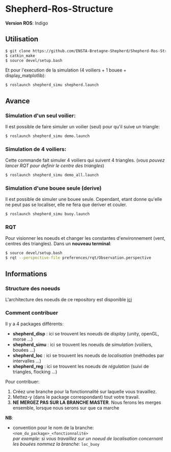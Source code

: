 # Shepherd-Ros-Structure

__Version ROS__: Indigo

## Utilisation

```bash
$ git clone https://github.com/ENSTA-Bretagne-Shepherd/Shepherd-Ros-Structure.git
$ catkin_make
$ source devel/setup.bash
```

Et pour l'execution de la simulation (4 voiliers + 1 bouee + display_matplotlib):
```bash
$ roslaunch shepherd_simu shepherd.launch
```


## Avance

### Simulation d'un seul voilier:

Il est possible de faire simuler un voilier (seul) pour qu'il suive un triangle:

```bash
$ roslaunch shepherd_simu demo.launch
```


### Simulation de 4 voiliers:

Cette commande fait simuler 4 voiliers qui suivent 4 triangles. (*vous pouvez lancer RQT pour definir le centre des triangles*)

```bash
$ roslaunch shepherd_simu demo_all.launch
```

### Simulation d'une bouee seule (derive)

Il est possible de simuler une bouee seule. Cependant, etant donne qu'elle ne peut pas se localiser, elle ne fera que deriver et couler.

```bash
$ roslaunch shepherd_simu buoy.launch
```

### RQT

Pour visionner les noeuds et changer les constantes d'environnement (vent, centres des triangles).
Dans un __nouveau terminal__:

```bash
$ source devel/setup.bash
$ rqt --perspective-file preferences/rqt/Observation.perspective
```

## Informations

### Structure des noeuds

L'architecture des noeuds de ce repository est disponible [ici](https://github.com/ENSTA-Bretagne-Shepherd/Shepherd-Ros-Structure/blob/master/structure.pdf)
  	
### Comment contribuer

Il y a 4 packages différents:
 - __shepherd_disp__ : ici se trouvent les noeuds de _display_ (unity, openGL, morse ...)
 - __shepherd_simu__ : ici se trouvent les noeuds de _simulation_ (voiliers, bouées ...)
 - __shepherd_loc__  : ici se trouvent les noeuds de _localisation_ (méthodes par intervalles ...)
 - __shepherd_reg__  : ici se trouvent les noeuds de _régulation_ (suivi de triangles, flocking ...)

Pour contribuer:

1. Créez une branche pour la fonctionnalité sur laquelle vous travaillez.
2. Mettez-y (dans le package correspondant) tout votre travail.
3. __NE MERGEZ PAS SUR LA BRANCHE MASTER__. Nous ferons les merges ensemble, lorsque nous serons sur que ca marche


__NB__:
* convention pour le nom de la branche: `<nom_du_package>_<fonctionnalité>`  
		_par exemple: si vous travaillez sur un noeud de localisation concernant les bouées nommez la branche:_  `loc_buoy`
